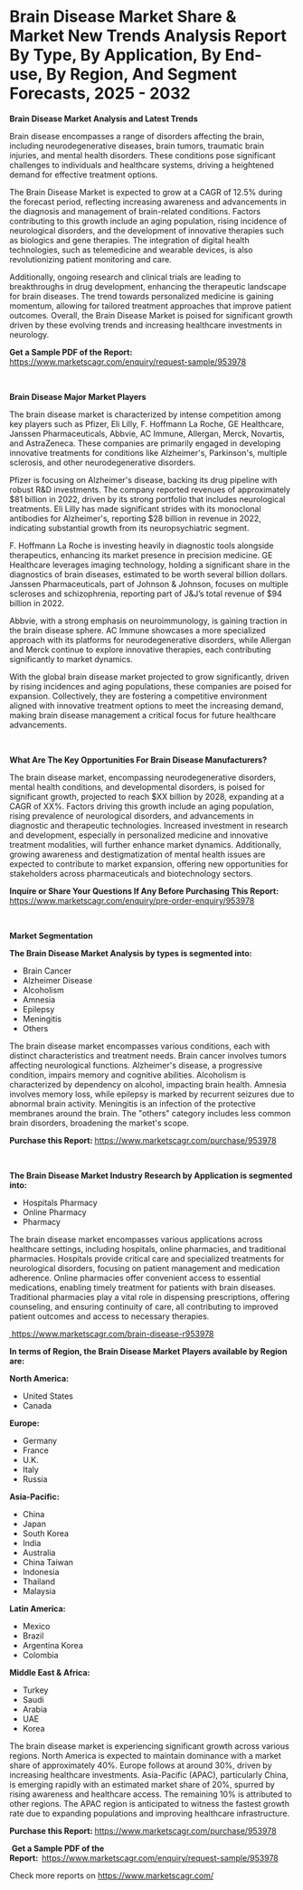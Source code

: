 <p><h1>Brain Disease Market Share & Market New Trends Analysis Report By Type, By Application, By End-use, By Region, And Segment Forecasts, 2025 - 2032</h1></p><p><strong>Brain Disease Market Analysis and Latest Trends</strong></p>
<p><p>Brain disease encompasses a range of disorders affecting the brain, including neurodegenerative diseases, brain tumors, traumatic brain injuries, and mental health disorders. These conditions pose significant challenges to individuals and healthcare systems, driving a heightened demand for effective treatment options.</p><p>The Brain Disease Market is expected to grow at a CAGR of 12.5% during the forecast period, reflecting increasing awareness and advancements in the diagnosis and management of brain-related conditions. Factors contributing to this growth include an aging population, rising incidence of neurological disorders, and the development of innovative therapies such as biologics and gene therapies. The integration of digital health technologies, such as telemedicine and wearable devices, is also revolutionizing patient monitoring and care.</p><p>Additionally, ongoing research and clinical trials are leading to breakthroughs in drug development, enhancing the therapeutic landscape for brain diseases. The trend towards personalized medicine is gaining momentum, allowing for tailored treatment approaches that improve patient outcomes. Overall, the Brain Disease Market is poised for significant growth driven by these evolving trends and increasing healthcare investments in neurology.</p></p>
<p><strong>Get a Sample PDF of the Report:&nbsp;</strong> <a href="https://www.marketscagr.com/enquiry/request-sample/953978?utm_campaign=2882&utm_medium=2&utm_source=Github&utm_content=ia&utm_term=07032025&utm_id=brain-disease">https://www.marketscagr.com/enquiry/request-sample/953978</a></p>
<p>&nbsp;</p>
<p><strong>Brain Disease Major Market Players</strong></p>
<p><p>The brain disease market is characterized by intense competition among key players such as Pfizer, Eli Lilly, F. Hoffmann La Roche, GE Healthcare, Janssen Pharmaceuticals, Abbvie, AC Immune, Allergan, Merck, Novartis, and AstraZeneca. These companies are primarily engaged in developing innovative treatments for conditions like Alzheimer's, Parkinson's, multiple sclerosis, and other neurodegenerative disorders.</p><p>Pfizer is focusing on Alzheimer's disease, backing its drug pipeline with robust R&D investments. The company reported revenues of approximately $81 billion in 2022, driven by its strong portfolio that includes neurological treatments. Eli Lilly has made significant strides with its monoclonal antibodies for Alzheimer's, reporting $28 billion in revenue in 2022, indicating substantial growth from its neuropsychiatric segment.</p><p>F. Hoffmann La Roche is investing heavily in diagnostic tools alongside therapeutics, enhancing its market presence in precision medicine. GE Healthcare leverages imaging technology, holding a significant share in the diagnostics of brain diseases, estimated to be worth several billion dollars. Janssen Pharmaceuticals, part of Johnson & Johnson, focuses on multiple scleroses and schizophrenia, reporting part of J&J’s total revenue of $94 billion in 2022.</p><p>Abbvie, with a strong emphasis on neuroimmunology, is gaining traction in the brain disease sphere. AC Immune showcases a more specialized approach with its platforms for neurodegenerative disorders, while Allergan and Merck continue to explore innovative therapies, each contributing significantly to market dynamics.</p><p>With the global brain disease market projected to grow significantly, driven by rising incidences and aging populations, these companies are poised for expansion. Collectively, they are fostering a competitive environment aligned with innovative treatment options to meet the increasing demand, making brain disease management a critical focus for future healthcare advancements.</p></p>
<p>&nbsp;</p>
<p><strong>What Are The Key Opportunities For Brain Disease Manufacturers?</strong></p>
<p><p>The brain disease market, encompassing neurodegenerative disorders, mental health conditions, and developmental disorders, is poised for significant growth, projected to reach $XX billion by 2028, expanding at a CAGR of XX%. Factors driving this growth include an aging population, rising prevalence of neurological disorders, and advancements in diagnostic and therapeutic technologies. Increased investment in research and development, especially in personalized medicine and innovative treatment modalities, will further enhance market dynamics. Additionally, growing awareness and destigmatization of mental health issues are expected to contribute to market expansion, offering new opportunities for stakeholders across pharmaceuticals and biotechnology sectors.</p></p>
<p><strong>Inquire or Share Your Questions If Any Before Purchasing This Report:</strong> <a href="https://www.marketscagr.com/enquiry/pre-order-enquiry/953978?utm_campaign=2882&utm_medium=2&utm_source=Github&utm_content=ia&utm_term=07032025&utm_id=brain-disease">https://www.marketscagr.com/enquiry/pre-order-enquiry/953978</a></p>
<p>&nbsp;</p>
<p><strong>Market Segmentation</strong></p>
<p><strong>The Brain Disease Market Analysis by types is segmented into:</strong></p>
<p><ul><li>Brain Cancer</li><li>Alzheimer Disease</li><li>Alcoholism</li><li>Amnesia</li><li>Epilepsy</li><li>Meningitis</li><li>Others</li></ul></p>
<p><p>The brain disease market encompasses various conditions, each with distinct characteristics and treatment needs. Brain cancer involves tumors affecting neurological functions. Alzheimer's disease, a progressive condition, impairs memory and cognitive abilities. Alcoholism is characterized by dependency on alcohol, impacting brain health. Amnesia involves memory loss, while epilepsy is marked by recurrent seizures due to abnormal brain activity. Meningitis is an infection of the protective membranes around the brain. The "others" category includes less common brain disorders, broadening the market's scope.</p></p>
<p><strong>Purchase this Report:&nbsp;</strong><a href="https://www.marketscagr.com/purchase/953978?utm_campaign=2882&utm_medium=2&utm_source=Github&utm_content=ia&utm_term=07032025&utm_id=brain-disease">https://www.marketscagr.com/purchase/953978</a></p>
<p>&nbsp;</p>
<p><strong>The Brain Disease Market Industry Research by Application is segmented into:</strong></p>
<p><ul><li>Hospitals Pharmacy</li><li>Online Pharmacy</li><li>Pharmacy</li></ul></p>
<p><p>The brain disease market encompasses various applications across healthcare settings, including hospitals, online pharmacies, and traditional pharmacies. Hospitals provide critical care and specialized treatments for neurological disorders, focusing on patient management and medication adherence. Online pharmacies offer convenient access to essential medications, enabling timely treatment for patients with brain diseases. Traditional pharmacies play a vital role in dispensing prescriptions, offering counseling, and ensuring continuity of care, all contributing to improved patient outcomes and access to necessary therapies.</p></p>
<p><a href="https://www.marketscagr.com/brain-disease-r953978?utm_campaign=2882&utm_medium=2&utm_source=Github&utm_content=ia&utm_term=07032025&utm_id=brain-disease">&nbsp;https://www.marketscagr.com/brain-disease-r953978</a></p>
<p><strong>In terms of Region, the Brain Disease Market Players available by Region are:</strong></p>
<p>
    <p> <strong> North America: </strong>
        <ul>
            <li>United States</li>
            <li>Canada</li>
        </ul>
        </p> 
    <p> <strong> Europe: </strong>
        <ul>
            <li>Germany</li>
            <li>France</li>
            <li>U.K.</li>
            <li>Italy</li>
            <li>Russia</li>
        </ul>
        </p> 
    <p> <strong> Asia-Pacific: </strong>
        <ul>
            <li>China</li>
            <li>Japan</li>
            <li>South Korea</li>
            <li>India</li>
            <li>Australia</li>
            <li>China Taiwan</li>
            <li>Indonesia</li>
            <li>Thailand</li>
            <li>Malaysia</li>
        </ul>
        </p> 
    <p> <strong> Latin America: </strong>
        <ul>
            <li>Mexico</li>
            <li>Brazil</li>
            <li>Argentina Korea</li>
            <li>Colombia</li>
        </ul>
        </p> 
    <p> <strong> Middle East & Africa: </strong>
        <ul>
            <li>Turkey</li>
            <li>Saudi</li>
            <li>Arabia</li>
            <li>UAE</li>
            <li>Korea</li>
        </ul>
    </p>
    </p>
<p><p>The brain disease market is experiencing significant growth across various regions. North America is expected to maintain dominance with a market share of approximately 40%. Europe follows at around 30%, driven by increasing healthcare investments. Asia-Pacific (APAC), particularly China, is emerging rapidly with an estimated market share of 20%, spurred by rising awareness and healthcare access. The remaining 10% is attributed to other regions. The APAC region is anticipated to witness the fastest growth rate due to expanding populations and improving healthcare infrastructure.</p></p>
<p><strong>Purchase this Report: </strong><a href="https://www.marketscagr.com/purchase/953978?utm_campaign=2882&utm_medium=2&utm_source=Github&utm_content=ia&utm_term=07032025&utm_id=brain-disease">https://www.marketscagr.com/purchase/953978</a></p>
<p>&nbsp;<strong>Get a Sample PDF of the Report:&nbsp;&nbsp;</strong><a href="https://www.marketscagr.com/enquiry/request-sample/953978?utm_campaign=2882&utm_medium=2&utm_source=Github&utm_content=ia&utm_term=07032025&utm_id=brain-disease">https://www.marketscagr.com/enquiry/request-sample/953978</a></p>
<p><strong></strong></p>
<p>Check more reports on <a href="https://www.marketscagr.com/?utm_campaign=2882&utm_medium=2&utm_source=Github&utm_content=ia&utm_term=07032025&utm_id=brain-disease">https://www.marketscagr.com/</a></p>